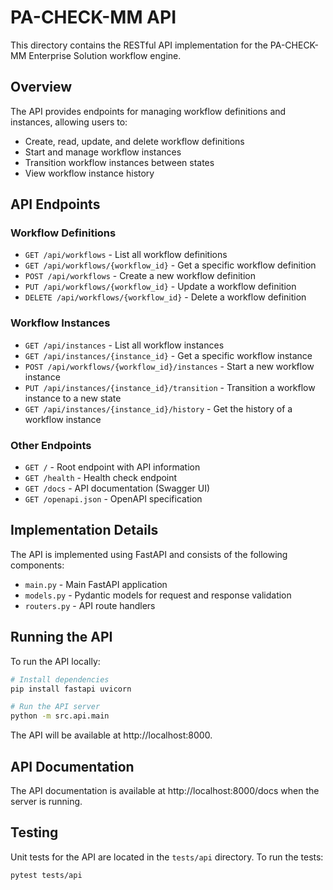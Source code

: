 # PA-CHECK-MM API

This directory contains the RESTful API implementation for the PA-CHECK-MM Enterprise Solution workflow engine.

## Overview

The API provides endpoints for managing workflow definitions and instances, allowing users to:

- Create, read, update, and delete workflow definitions
- Start and manage workflow instances
- Transition workflow instances between states
- View workflow instance history

## API Endpoints

### Workflow Definitions

- `GET /api/workflows` - List all workflow definitions
- `GET /api/workflows/{workflow_id}` - Get a specific workflow definition
- `POST /api/workflows` - Create a new workflow definition
- `PUT /api/workflows/{workflow_id}` - Update a workflow definition
- `DELETE /api/workflows/{workflow_id}` - Delete a workflow definition

### Workflow Instances

- `GET /api/instances` - List all workflow instances
- `GET /api/instances/{instance_id}` - Get a specific workflow instance
- `POST /api/workflows/{workflow_id}/instances` - Start a new workflow instance
- `PUT /api/instances/{instance_id}/transition` - Transition a workflow instance to a new state
- `GET /api/instances/{instance_id}/history` - Get the history of a workflow instance

### Other Endpoints

- `GET /` - Root endpoint with API information
- `GET /health` - Health check endpoint
- `GET /docs` - API documentation (Swagger UI)
- `GET /openapi.json` - OpenAPI specification

## Implementation Details

The API is implemented using FastAPI and consists of the following components:

- `main.py` - Main FastAPI application
- `models.py` - Pydantic models for request and response validation
- `routers.py` - API route handlers

## Running the API

To run the API locally:

```bash
# Install dependencies
pip install fastapi uvicorn

# Run the API server
python -m src.api.main
```

The API will be available at http://localhost:8000.

## API Documentation

The API documentation is available at http://localhost:8000/docs when the server is running.

## Testing

Unit tests for the API are located in the `tests/api` directory. To run the tests:

```bash
pytest tests/api
```
